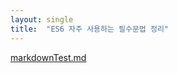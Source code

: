 ```yaml
---
layout: single
title:  "ES6 자주 사용하는 필수문법 정리"
---
```

[markdownTest.md](https://github.com/user-attachments/files/18008550/markdownTest.md)
